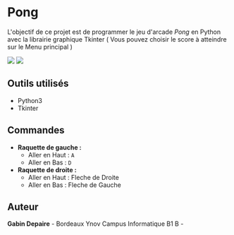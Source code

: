 # Pong
L'objectif de ce projet est de programmer le jeu d'arcade *Pong* en Python avec la librairie graphique Tkinter
( Vous pouvez choisir le score à atteindre sur le Menu principal )

![](https://github.com/wewlr17/pong-tkinter/blob/master/Capture%20d%E2%80%99e%CC%81cran%202019-01-04%20a%CC%80%2018.05.19.png)
![](https://github.com/wewlr17/pong-tkinter/blob/master/Capture%20d%E2%80%99e%CC%81cran%202019-01-04%20a%CC%80%2018.05.39.png)

## Outils utilisés
* Python3
* Tkinter

## Commandes
- **Raquette de gauche :**
    * Aller en Haut : `A`
    * Aller en Bas : `D`
- **Raquette de droite :**
    * Aller en Haut : Fleche de Droite
    * Aller en Bas : Fleche de Gauche

## Auteur
**Gabin Depaire** - Bordeaux Ynov Campus Informatique B1 B - [](https://github.com/)
